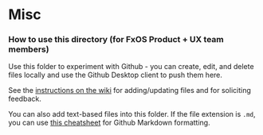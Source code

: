 # Misc


### How to use this directory (for FxOS Product + UX team members)
Use this folder to experiment with Github - you can create, edit, and delete files locally and use the Github Desktop client to push them here.

See the [instructions on the wiki][1] for adding/updating files and for soliciting feedback. 

You can also add text-based files into this folder. If the file extension is `.md`, you can use [this cheatsheet][2] for Github Markdown formatting.



[1]: https://wiki.mozilla.org/Open_Design
[2]: https://help.github.com/articles/markdown-basics/
